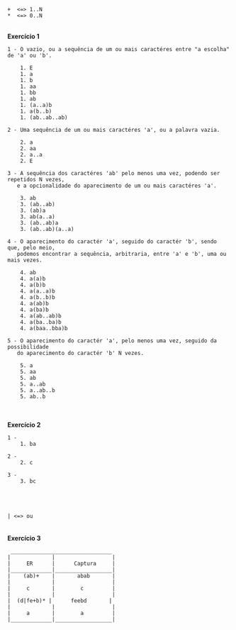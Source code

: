 ```
+  <=> 1..N
*  <=> 0..N
```
\
**Exercício 1**
```
1 - O vazio, ou a sequência de um ou mais caractéres entre "a escolha" de 'a' ou 'b'.

    1. E
    1. a
    1. b
    1. aa
    1. bb
    1. ab
    1. (a..a)b
    1. a(b..b)
    1. (ab..ab..ab)
```
```
2 - Uma sequência de um ou mais caractéres 'a', ou a palavra vazia.

    2. a
    2. aa
    2. a..a
    2. E
```
```
3 - A sequência dos caractéres 'ab' pelo menos uma vez, podendo ser repetidos N vezes,
   e a opcionalidade do aparecimento de um ou mais caractéres 'a'.

    3. ab
    3. (ab..ab)
    3. (ab)a
    3. ab(a..a)
    3. (ab..ab)a
    3. (ab..ab)(a..a)
```
```
4 - O aparecimento do caractér 'a', seguido do caractér 'b', sendo que, pelo meio,
   podemos encontrar a sequência, arbitraria, entre 'a' e 'b', uma ou mais vezes.

    4. ab
    4. a(a)b
    4. a(b)b
    4. a(a..a)b
    4. a(b..b)b
    4. a(ab)b
    4. a(ba)b
    4. a(ab..ab)b
    4. a(ba..ba)b
    4. a(baa..bba)b
```
```
5 - O aparecimento do caractér 'a', pelo menos uma vez, seguido da possibilidade
   do aparecimento do caractér 'b' N vezes.

    5. a
    5. aa
    5. ab
    5. a..ab
    5. a..ab..b
    5. ab..b
```
\
\
**Exercício 2**
```
1 -
    1. ba
```
```
2 -
    2. c
```
```
3 -
    3. bc
```
\
\
\
```| <=> ou```\
\
\
**Exercício 3**
```
 ________________________________
|             |                  |
|     ER      |      Captura     |
|_____________|__________________|
|    (ab)+    |       abab       |
|             |                  |
|     c       |        c         |
|             |                  |
|  (d|fe+b)* |      feebd       |
|             |                  |
|     a       |        a         |
|_____________|__________________|
```
